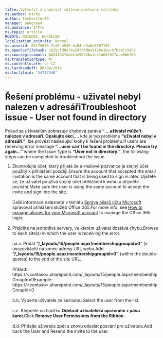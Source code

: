 ```yaml
---
title: Vytvořit a používat sdílené poštovní schránky
ms.author: kirks
author: Techwriter40
manager: pamgreen
ms.audience: ITPro
ms.topic: article
ROBOTS: NOINDEX, NOFOLLOW
localization_priority: Normal
ms.assetid: 63f7d676-7cd9-4549-ba84-c3a8a7867f63
ms.openlocfilehash: 1825cfd0a78a29734d0a5128e19acbfba9115d32
ms.sourcegitcommit: 6d341637dbb14e90726a1ce1d68f077ace9bb765
ms.translationtype: MT
ms.contentlocale: cs-CZ
ms.lasthandoff: 06/04/2019
ms.locfileid: "34717340"
---
```

# <a name="troubleshoot-issue---user-not-found-in-directory"></a><span data-ttu-id="10955-102">Řešení problému - uživatel nebyl nalezen v adresáři</span><span class="sxs-lookup"><span data-stu-id="10955-102">Troubleshoot issue - User not found in directory</span></span>

<p><span data-ttu-id="10955-103">Pokud se uživatelům zobrazuje chybová zpráva <strong> &ldquo; &hellip;uživatel může&rsquo;t nalezen v adresáři. Opakujte akci,&hellip; </strong> kde je typ problému <strong> &ldquo;uživatel nebyl v adresáři.&rdquo;</strong>, lze provést následující kroky k řešení problému.</span><span class="sxs-lookup"><span data-stu-id="10955-103">If users are receiving error message <strong>&ldquo;&hellip;user can&rsquo;t be found in the directory. Please try again&hellip;&rdquo;</strong> where the Issue Type is <strong>&ldquo;User not in directory.&rdquo;</strong>, the following steps can be completed to troubleshoot the issue.</span></span></p> <ol> <li><span data-ttu-id="10955-104">Zkontrolujte účet, který přijaté že e-mailové pozvánce je stejný účet použitý k přihlášení později.</span><span class="sxs-lookup"><span data-stu-id="10955-104">Ensure the account that accepted the email invitation is the same account that is being used to sign in later.</span></span> <span data-ttu-id="10955-105">Ujistěte se, že uživatel používá stejný účet přihlášení k webu a přijměte pozvání.</span><span class="sxs-lookup"><span data-stu-id="10955-105">Make sure the user is using the same account to accept the invite and sign into the site.</span></span> <br /><br /><span data-ttu-id="10955-106">Další informace naleznete v tématu <a href="https://support.microsoft.com/en-us/help/12407/microsoft-account-how-to-manage-aliases">Správa aliasů účtu Microsoft</a> spravovat přihlášení služeb Office 365.</span><span class="sxs-lookup"><span data-stu-id="10955-106">For more info, see <a href="https://support.microsoft.com/en-us/help/12407/microsoft-account-how-to-manage-aliases">How to manage aliases for your Microsoft account</a> to manage the Office 365 login.</span></span> <br /><br /></li> <li><span data-ttu-id="10955-107">Přejděte na jednotlivé servery, ve kterém uživatel dostává chybu.</span><span class="sxs-lookup"><span data-stu-id="10955-107">Browse to each site(s) in which the user is receiving the error.</span></span> <br /><br /><span data-ttu-id="10955-108">na.</span><span class="sxs-lookup"><span data-stu-id="10955-108">a.</span></span> <span data-ttu-id="10955-109">Přidat <strong> &ldquo;/_layouts/15/people.aspx/membershipgroupid=0&rdquo; </strong> (v uvozovkách) na konec adresy URL webu.</span><span class="sxs-lookup"><span data-stu-id="10955-109">Add <strong>&ldquo;/_layouts/15/people.aspx/membershipgroupid=0&rdquo;</strong> (within the double-quotes) to the end of the site URL.</span></span> <br /><br /><span data-ttu-id="10955-110">Příklad: https://&lt;contoso&gt;.sharepoint.com/_layouts/15/people.aspx/membershipGroupId=0</span><span class="sxs-lookup"><span data-stu-id="10955-110">Example: https://&lt;contoso&gt;.sharepoint.com/_layouts/15/people.aspx/membershipGroupId=0</span></span> <br /><br /><span data-ttu-id="10955-111">b.</span><span class="sxs-lookup"><span data-stu-id="10955-111">b.</span></span> <span data-ttu-id="10955-112">Vyberte uživatele ze seznamu.</span><span class="sxs-lookup"><span data-stu-id="10955-112">Select the user from the list.</span></span> <br /><br /><span data-ttu-id="10955-113">c.</span><span class="sxs-lookup"><span data-stu-id="10955-113">c.</span></span> <span data-ttu-id="10955-114">Klepněte na tlačítko <strong>Odebrat uživatelská oprávnění z pásu karet</strong>.</span><span class="sxs-lookup"><span data-stu-id="10955-114">Click <strong>Remove User Permissions from the Ribbon</strong>.</span></span> <br /><br /><span data-ttu-id="10955-115">d.</span><span class="sxs-lookup"><span data-stu-id="10955-115">d.</span></span> <span data-ttu-id="10955-116">Přidejte uživatele zpět a znovu odeslat pozvání pro uživatele.</span><span class="sxs-lookup"><span data-stu-id="10955-116">Add back the User and Resend the invite to the user.</span></span></li> </ol>

